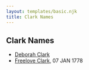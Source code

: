 ```yaml
---
layout: templates/basic.njk
title: Clark Names
---
```

## Clark Names
- [Deborah Clark](/people/1/1648568)
- [Freelove Clark](/people/9/92731294), 07 JAN 1778